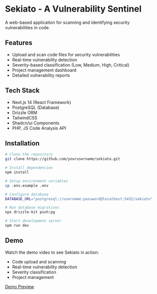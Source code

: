 # Sekiato - A Vulnerability Sentinel

A web-based application for scanning and identifying security vulnerabilities in code.

## Features

- Upload and scan code files for security vulnerabilities
- Real-time vulnerability detection
- Severity-based classification (Low, Medium, High, Critical)
- Project management dashboard
- Detailed vulnerability reports

## Tech Stack

- Next.js 14 (React Framework)
- PostgreSQL (Database)
- Drizzle ORM
- TailwindCSS
- Shadcn/ui Components
- PHP, JS Code Analysis API

## Installation

```bash
# Clone the repository
git clone https://github.com/yourusername/sekiato.git

# Install dependencies
npm install

# Setup environment variables
cp .env.example .env

# Configure database
DATABASE_URL="postgresql://username:password@localhost:5432/sekiato"

# Run database migrations
npx drizzle-kit push:pg

# Start development server
npm run dev
```

## Demo

Watch the demo video to see Sekiato in action:
- Code upload and scanning
- Real-time vulnerability detection
- Severity classification
- Project management

[Demo Preview](https://youtu.be/Cg7uqcX6pX4)
